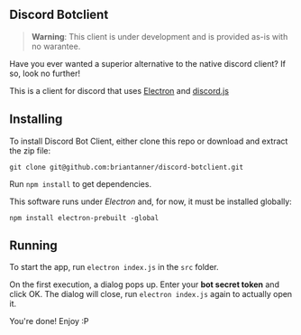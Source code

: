 ## Discord Botclient

> **Warning**: This client is under development and is provided as-is with no warantee. 

Have you ever wanted a superior alternative to the native discord client? 
If so, look no further!

This is a client for discord that uses [Electron](https://electron.atom.io) and [discord.js](https://github.com/hydrabolt/discord.js)

## Installing

To install Discord Bot Client, either clone this repo or download and extract the zip file: 

`git clone git@github.com:briantanner/discord-botclient.git`

Run `npm install` to get dependencies.

This software runs under *Electron* and, for now, it must be installed globally: 

`npm install electron-prebuilt -global`

## Running

To start the app, run `electron index.js` in the `src` folder.

On the first execution, a dialog pops up. Enter your **bot secret token** and click OK. 
The dialog will close, run `electron index.js` again to actually open it. 

You're done! Enjoy :P
